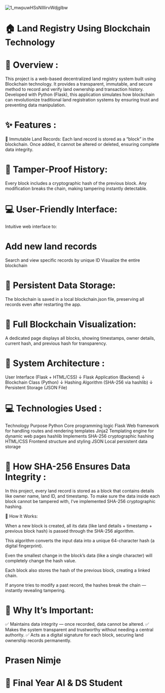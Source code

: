 ![1_mwpuwHSsNIlIirvWdjgIbw](https://github.com/user-attachments/assets/3014f481-ede1-4d7b-9c59-9bc8eb920d32)

# 🏠 Land Registry Using Blockchain Technology
# 📖 Overview :
This project is a web-based decentralized land registry system built using Blockchain technology. It provides a transparent, immutable, and secure method to record and verify land ownership and transaction history.
Developed with Python (Flask), this application simulates how blockchain can revolutionize traditional land registration systems by ensuring trust and preventing data manipulation.

# ✨ Features :
🧱 Immutable Land Records:
Each land record is stored as a “block” in the blockchain. Once added, it cannot be altered or deleted, ensuring complete data integrity.

# 🔗 Tamper-Proof History:
Every block includes a cryptographic hash of the previous block. Any modification breaks the chain, making tampering instantly detectable.

# 💻 User-Friendly Interface:
Intuitive web interface to:

# Add new land records
Search and view specific records by unique ID
Visualize the entire blockchain

# 💾 Persistent Data Storage:
The blockchain is saved in a local blockchain.json file, preserving all records even after restarting the app.

# 📜 Full Blockchain Visualization:
A dedicated page displays all blocks, showing timestamps, owner details, current hash, and previous hash for transparency.

# 🧠 System Architecture :
User Interface (Flask + HTML/CSS)
        ↓
Flask Application (Backend)
        ↓
Blockchain Class (Python)
        ↓
Hashing Algorithm (SHA-256 via hashlib)
        ↓
Persistent Storage (JSON File)

# 💻 Technologies Used :
Technology	Purpose
Python	Core programming logic
Flask	Web framework for handling routes and rendering templates
Jinja2	Templating engine for dynamic web pages
hashlib	Implements SHA-256 cryptographic hashing
HTML/CSS	Frontend structure and styling
JSON	Local persistent data storage

# 🔐 How SHA-256 Ensures Data Integrity :

In this project, every land record is stored as a block that contains details like owner name, land ID, and timestamp.
To make sure the data inside each block cannot be tampered with, I’ve implemented SHA-256 cryptographic hashing.

🧩 How It Works:

When a new block is created, all its data (like land details + timestamp + previous block hash) is passed through the SHA-256 algorithm.

This algorithm converts the input data into a unique 64-character hash (a digital fingerprint).

Even the smallest change in the block’s data (like a single character) will completely change the hash value.

Each block also stores the hash of the previous block, creating a linked chain.

If anyone tries to modify a past record, the hashes break the chain — instantly revealing tampering.

# 🧠 Why It’s Important:
✅ Maintains data integrity — once recorded, data cannot be altered.
✅ Makes the system transparent and trustworthy without needing a central authority.
✅ Acts as a digital signature for each block, securing land ownership records permanently.



# Prasen Nimje
# 🚀 Final Year AI & DS Student 
